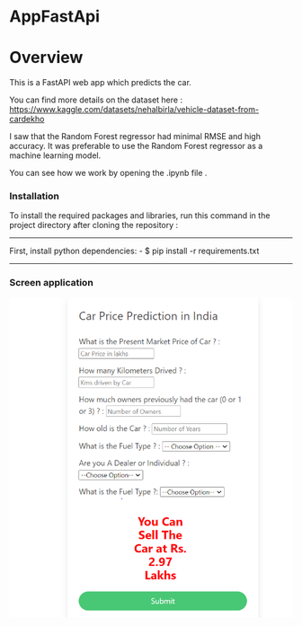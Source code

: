 # AppFastApi

# Overview

This is a FastAPI web app which predicts the car.

You can find more details on the dataset here : https://www.kaggle.com/datasets/nehalbirla/vehicle-dataset-from-cardekho

I saw that the Random Forest regressor had minimal RMSE and high accuracy. It was preferable to use the Random Forest regressor as a machine learning model.

You can see how we work by opening the .ipynb file .

### Installation
To install the required packages and libraries, run this command in the project directory after cloning the repository :

 ***
  First, install python dependencies:
    - $ pip install -r requirements.txt
  
  ***
### Screen application
   ![](images/img0.png) 


